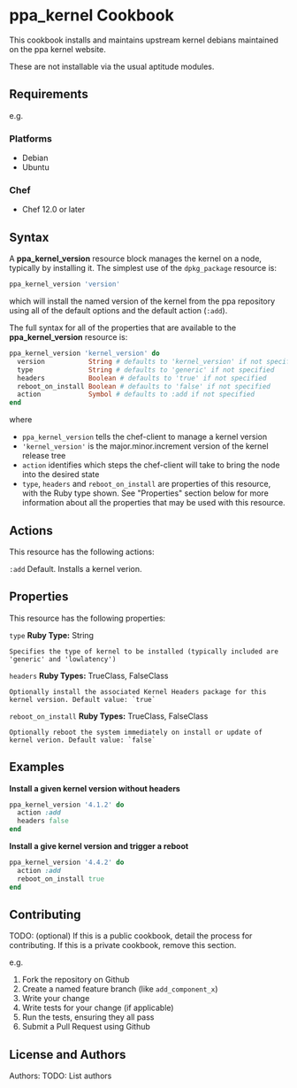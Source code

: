 # ppa_kernel Cookbook

This cookbook installs and maintains upstream kernel debians maintained on the ppa kernel website.

These are not installable via the usual aptitude modules.

## Requirements


e.g.
### Platforms

- Debian
- Ubuntu

### Chef

- Chef 12.0 or later


## Syntax
A **ppa_kernel_version** resource block manages the kernel on a node, typically by installing it. The simplest use of the `dpkg_package` resource is:

```ruby
ppa_kernel_version 'version'
```
which will install the named version of the kernel from the ppa repository using all of the default options and the default action (`:add`).

The full syntax for all of the properties that are available to the **ppa_kernel_version** resource is:

```ruby
ppa_kernel_version 'kernel_version' do
  version           String # defaults to 'kernel_version' if not specified
  type              String # defaults to 'generic' if not specified
  headers           Boolean # defaults to 'true' if not specified
  reboot_on_install Boolean # defaults to 'false' if not specified
  action            Symbol # defaults to :add if not specified
end
```
where
* `ppa_kernel_version` tells the chef-client to manage a kernel version
* `'kernel_version'` is the major.minor.increment version of the kernel release tree
* `action` identifies which steps the chef-client will take to bring the node into the desired state
* `type`, `headers` and `reboot_on_install` are properties of this resource, with the Ruby type shown. See "Properties" section below for more information about all the properties that may be used with this resource.

## Actions
This resource has the following actions:

`:add`
    Default. Installs a kernel verion.

## Properties
This resource has the following properties:

`type`
    **Ruby Type:** String

    Specifies the type of kernel to be installed (typically included are 'generic' and 'lowlatency')

`headers`
    **Ruby Types:** TrueClass, FalseClass

    Optionally install the associated Kernel Headers package for this kernel version. Default value: `true`

`reboot_on_install`
    **Ruby Types:** TrueClass, FalseClass

    Optionally reboot the system immediately on install or update of kernel verion. Default value: `false`

## Examples

**Install a given kernel version without headers**
```ruby
ppa_kernel_version '4.1.2' do
  action :add
  headers false
end
```

**Install a give kernel version and trigger a reboot**
```ruby
ppa_kernel_version '4.4.2' do
  action :add
  reboot_on_install true
end
```

## Contributing

TODO: (optional) If this is a public cookbook, detail the process for contributing. If this is a private cookbook, remove this section.

e.g.
1. Fork the repository on Github
2. Create a named feature branch (like `add_component_x`)
3. Write your change
4. Write tests for your change (if applicable)
5. Run the tests, ensuring they all pass
6. Submit a Pull Request using Github

## License and Authors

Authors: TODO: List authors

